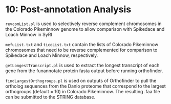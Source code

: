 # 10: Post-annotation Analysis

`revcomList.pl` is used to selectively reverse complement chromosomes in the Colorado Pikeminnow genome to allow comparison with Spikedace and Loach Minnow in SyRI

`mefuList.txt` and `ticoList.txt` contain the lists of Colorado Pikeminnow chromosomes that need to be reverse complemented for comparison to Spikedace and Loach Minnow, respectively.

`getLongestTranscript.pl` is used to extract the longest transcript of each gene from the funannotate protein fasta output before running orthofinder.

`findLargestOrthogroups.pl` is used on outputs of Orthofinder to pull the ortholog sequences from the Danio proteome that correspond to the largest orthogroups (default = 10) in Colorado Pikeminnow. The resulting .faa file can be submitted to the STRING database.

